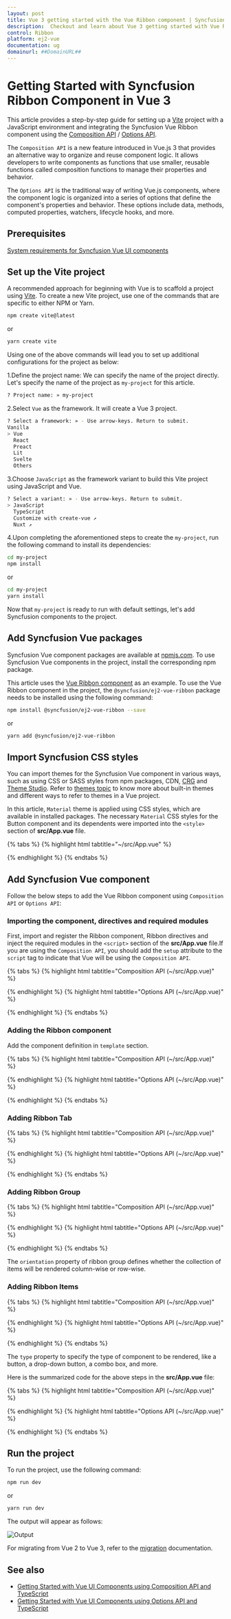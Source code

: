 ```yaml
---
layout: post
title: Vue 3 getting started with the Vue Ribbon component | Syncfusion
description:  Checkout and learn about Vue 3 getting started with Vue Ribbon component of Syncfusion Essential JS 2 and more.
control: Ribbon
platform: ej2-vue
documentation: ug
domainurl: ##DomainURL##
---
```


# Getting Started with Syncfusion Ribbon Component in Vue 3

This article provides a step-by-step guide for setting up a [Vite](https://vitejs.dev/) project with a JavaScript environment and integrating the Syncfusion Vue Ribbon component using the [Composition API](https://vuejs.org/guide/introduction.html#composition-api) / [Options API](https://vuejs.org/guide/introduction.html#options-api).

The `Composition API` is a new feature introduced in Vue.js 3 that provides an alternative way to organize and reuse component logic. It allows developers to write components as functions that use smaller, reusable functions called composition functions to manage their properties and behavior.

The `Options API` is the traditional way of writing Vue.js components, where the component logic is organized into a series of options that define the component's properties and behavior. These options include data, methods, computed properties, watchers, lifecycle hooks, and more.

## Prerequisites

[System requirements for Syncfusion Vue UI components](https://ej2.syncfusion.com/vue/documentation/system-requirements/)

## Set up the Vite project

A recommended approach for beginning with Vue is to scaffold a project using [Vite](https://vitejs.dev/). To create a new Vite project, use one of the commands that are specific to either NPM or Yarn.

```bash
npm create vite@latest
```

or

```bash
yarn create vite
```

Using one of the above commands will lead you to set up additional configurations for the project as below:

1.Define the project name: We can specify the name of the project directly. Let's specify the name of the project as `my-project` for this article.

```bash
? Project name: » my-project
```

2.Select `Vue` as the framework. It will create a Vue 3 project.

```bash
? Select a framework: » - Use arrow-keys. Return to submit.
Vanilla
> Vue
  React
  Preact
  Lit
  Svelte
  Others
```

3.Choose `JavaScript` as the framework variant to build this Vite project using JavaScript and Vue.

```bash
? Select a variant: » - Use arrow-keys. Return to submit.
> JavaScript
  TypeScript
  Customize with create-vue ↗
  Nuxt ↗
```

4.Upon completing the aforementioned steps to create the `my-project`, run the following command to install its dependencies:

```bash
cd my-project
npm install
```

or

```bash
cd my-project
yarn install
```

Now that `my-project` is ready to run with default settings, let's add Syncfusion components to the project.

## Add Syncfusion Vue packages

Syncfusion Vue component packages are available at [npmjs.com](https://www.npmjs.com/search?q=ej2-vue). To use Syncfusion Vue components in the project, install the corresponding npm package.

This article uses the [Vue Ribbon component](https://www.syncfusion.com/vue-components/vue-ribbon) as an example. To use the Vue Ribbon component in the project, the `@syncfusion/ej2-vue-ribbon` package needs to be installed using the following command:

```bash
npm install @syncfusion/ej2-vue-ribbon --save
```

or

```bash
yarn add @syncfusion/ej2-vue-ribbon
```

## Import Syncfusion CSS styles

You can import themes for the Syncfusion Vue component in various ways, such as using CSS or SASS styles from npm packages, CDN, [CRG](https://ej2.syncfusion.com/javascript/documentation/common/custom-resource-generator/) and [Theme Studio](https://ej2.syncfusion.com/vue/documentation/appearance/theme-studio/). Refer to [themes topic](https://ej2.syncfusion.com/vue/documentation/appearance/theme/) to know more about built-in themes and different ways to refer to themes in a Vue project.

In this article, `Material` theme is applied using CSS styles, which are available in installed packages. The necessary `Material` CSS styles for the Button component and its dependents were imported into the `<style>` section of **src/App.vue** file.

{% tabs %}
{% highlight html tabtitle="~/src/App.vue" %}

<style>
  @import "../node_modules/@syncfusion/ej2-base/styles/material.css";
  @import "../node_modules/@syncfusion/ej2-buttons/styles/material.css";  
  @import "../node_modules/@syncfusion/ej2-popups/styles/material.css";
  @import "../node_modules/@syncfusion/ej2-splitbuttons/styles/material.css";
  @import "../node_modules/@syncfusion/ej2-inputs/styles/material.css";
  @import "../node_modules/@syncfusion/ej2-lists/styles/material.css";
  @import "../node_modules/@syncfusion/ej2-dropdowns/styles/material.css";
  @import "../node_modules/@syncfusion/ej2-navigations/styles/material.css";
  @import "../node_modules/@syncfusion/ej2-vue-ribbon/styles/material.css";
</style>

{% endhighlight %}
{% endtabs %}

## Add Syncfusion Vue component

Follow the below steps to add the Vue Ribbon component using `Composition API` or `Options API`:

### Importing the component, directives and required modules

First, import and register the Ribbon component, Ribbon directives and inject the required modules in the `<script>` section of the **src/App.vue** file.If you are using the `Composition API`, you should add the `setup` attribute to the `script` tag to indicate that Vue will be using the `Composition API`.

{% tabs %}
{% highlight html tabtitle="Composition API (~/src/App.vue)" %}

<script setup> 
  //Component, Directives registeration
  import { RibbonComponent as EjsRibbon, RibbonGroupDirective as ERibbonGroup, RibbonGroupsDirective as ERibbonGroups, RibbonCollectionsDirective as ERibbonCollections, RibbonCollectionDirective as ERibbonCollection, RibbonItemsDirective as ERibbonItems, RibbonItemDirective as ERibbonItems, RibbonTabsDirective as ERibbonTabs, RibbonTabDirective as ERibbonTab, RibbonFileMenu, RibbonColorPicker } from "@syncfusion/ej2-vue-ribbon";
  import { provide } from "vue";
  const ribbon = [RibbonFileMenu, RibbonColorPicker];
  provide('ribbon', ribbon);
</script> 

{% endhighlight %}
{% highlight html tabtitle="Options API (~/src/App.vue)" %}

<script> 
  import { RibbonComponent, RibbonGroupDirective, RibbonGroupsDirective, RibbonCollectionsDirective, RibbonCollectionDirective, RibbonItemsDirective, RibbonItemDirective, RibbonTabsDirective, RibbonTabDirective,RibbonFileMenu, RibbonColorPicker } from "@syncfusion/ej2-vue-ribbon";
    //Component, Directives registeration
  export default {
      components: {
        'ejs-ribbon' : RibbonComponent,
        'e-ribbon-tabs': RibbonTabsDirective,
        'e-ribbon-tab': RibbonTabDirective,
        'e-ribbon-groups': RibbonGroupsDirective,
        'e-ribbon-group': RibbonGroupDirective,
        'e-ribbon-collections': RibbonCollectionsDirective,
        'e-ribbon-collection': RibbonCollectionDirective,
        'e-ribbon-items': RibbonItemsDirective,
        'e-ribbon-item': RibbonItemDirective
      },
      provide: {
      ribbon: [RibbonFileMenu, RibbonColorPicker]
    }
  }
</script> 

{% endhighlight %}
{% endtabs %}

### Adding the Ribbon component

Add the component definition in `template` section.

{% tabs %}
{% highlight html tabtitle="Composition API (~/src/App.vue)" %}

<template>
  <ejs-ribbon id="ribbon"></ejs-ribbon>
</template>

<script setup>
  import { RibbonComponent as EjsRibbon} from "@syncfusion/ej2-vue-ribbon";
</script>
<style>
  @import "../node_modules/@syncfusion/ej2-base/styles/material.css";
  @import "../node_modules/@syncfusion/ej2-buttons/styles/material.css";  
  @import "../node_modules/@syncfusion/ej2-popups/styles/material.css";
  @import "../node_modules/@syncfusion/ej2-splitbuttons/styles/material.css";
  @import "../node_modules/@syncfusion/ej2-inputs/styles/material.css";
  @import "../node_modules/@syncfusion/ej2-lists/styles/material.css";
  @import "../node_modules/@syncfusion/ej2-dropdowns/styles/material.css";
  @import "../node_modules/@syncfusion/ej2-navigations/styles/material.css";
  @import "../node_modules/@syncfusion/ej2-vue-ribbon/styles/material.css";
</style>
{% endhighlight %}
{% highlight html tabtitle="Options API (~/src/App.vue)" %}

<template>
  <ejs-ribbon id="ribbon"></ejs-ribbon>
</template>

<script>
  import { RibbonComponent } from "@syncfusion/ej2-vue-ribbon";
  export default {
    components: {
      "ejs-ribbon": RibbonComponent
    }
  }
</script>
<style>
  @import "../node_modules/@syncfusion/ej2-base/styles/material.css";
  @import "../node_modules/@syncfusion/ej2-buttons/styles/material.css";  
  @import "../node_modules/@syncfusion/ej2-popups/styles/material.css";
  @import "../node_modules/@syncfusion/ej2-splitbuttons/styles/material.css";
  @import "../node_modules/@syncfusion/ej2-inputs/styles/material.css";
  @import "../node_modules/@syncfusion/ej2-lists/styles/material.css";
  @import "../node_modules/@syncfusion/ej2-dropdowns/styles/material.css";
  @import "../node_modules/@syncfusion/ej2-navigations/styles/material.css";
  @import "../node_modules/@syncfusion/ej2-vue-ribbon/styles/material.css";
</style>

{% endhighlight %}
{% endtabs %}

### Adding Ribbon Tab

{% tabs %}
{% highlight html tabtitle="Composition API (~/src/App.vue)" %}
<template>
  <ejs-ribbon id="ribbon">
    <e-ribbon-tabs>
      <e-ribbon-tab header="Home"></e-ribbon-tab>
    </e-ribbon-tabs>
  </ejs-ribbon>
</template>

<script setup>
  import { RibbonComponent as EjsRibbon, RibbonTabsDirective as ERibbonTabs, RibbonTabDirective as ERibbonTab } from "@syncfusion/ej2-vue-ribbon";
</script>
<style>
  @import "../node_modules/@syncfusion/ej2-base/styles/material.css";
  @import "../node_modules/@syncfusion/ej2-buttons/styles/material.css";  
  @import "../node_modules/@syncfusion/ej2-popups/styles/material.css";
  @import "../node_modules/@syncfusion/ej2-splitbuttons/styles/material.css";
  @import "../node_modules/@syncfusion/ej2-inputs/styles/material.css";
  @import "../node_modules/@syncfusion/ej2-lists/styles/material.css";
  @import "../node_modules/@syncfusion/ej2-dropdowns/styles/material.css";
  @import "../node_modules/@syncfusion/ej2-navigations/styles/material.css";
  @import "../node_modules/@syncfusion/ej2-vue-ribbon/styles/material.css";
</style>
{% endhighlight %}
{% highlight html tabtitle="Options API (~/src/App.vue)" %}

<template>
  <ejs-ribbon id="ribbon">
    <e-ribbon-tabs>
      <e-ribbon-tab header="Home"></e-ribbon-tab>
    </e-ribbon-tabs>
  </ejs-ribbon>
</template>

<script>
  import { RibbonComponent, RibbonTabsDirective, RibbonTabDirective } from "@syncfusion/ej2-vue-ribbon";
  export default {
    components: {
      "ejs-ribbon": RibbonComponent,
      'e-ribbon-tabs': RibbonTabsDirective,
      'e-ribbon-tab': RibbonTabDirective
    }
  }
</script>
<style>
  @import "../node_modules/@syncfusion/ej2-base/styles/material.css";
  @import "../node_modules/@syncfusion/ej2-buttons/styles/material.css";  
  @import "../node_modules/@syncfusion/ej2-popups/styles/material.css";
  @import "../node_modules/@syncfusion/ej2-splitbuttons/styles/material.css";
  @import "../node_modules/@syncfusion/ej2-inputs/styles/material.css";
  @import "../node_modules/@syncfusion/ej2-lists/styles/material.css";
  @import "../node_modules/@syncfusion/ej2-dropdowns/styles/material.css";
  @import "../node_modules/@syncfusion/ej2-navigations/styles/material.css";
  @import "../node_modules/@syncfusion/ej2-vue-ribbon/styles/material.css";
</style>

{% endhighlight %}
{% endtabs %}

### Adding Ribbon Group

{% tabs %}
{% highlight html tabtitle="Composition API (~/src/App.vue)" %}

<template>
  <ejs-ribbon id="ribbon">
    <e-ribbon-tabs>
      <e-ribbon-tab header="Home">
        <e-ribbon-groups>
          <e-ribbon-group header="Clipboard" orientation="Row"></e-ribbon-group>
        </e-ribbon-groups>
      </e-ribbon-tab>
    </e-ribbon-tabs>
  </ejs-ribbon>
</template>

<script setup>
  import { RibbonComponent as EjsRibbon, RibbonTabsDirective as EjsTabs, RibbonTabDirective as EjsTab, RibbonGroupDirective as EjsRibbonGroup, RibbonGroupsDirective as EjsRibbonGroups } from "@syncfusion/ej2-vue-ribbon";
</script>
<style>
  @import "../node_modules/@syncfusion/ej2-base/styles/material.css";
  @import "../node_modules/@syncfusion/ej2-buttons/styles/material.css";  
  @import "../node_modules/@syncfusion/ej2-popups/styles/material.css";
  @import "../node_modules/@syncfusion/ej2-splitbuttons/styles/material.css";
  @import "../node_modules/@syncfusion/ej2-inputs/styles/material.css";
  @import "../node_modules/@syncfusion/ej2-lists/styles/material.css";
  @import "../node_modules/@syncfusion/ej2-dropdowns/styles/material.css";
  @import "../node_modules/@syncfusion/ej2-navigations/styles/material.css";
  @import "../node_modules/@syncfusion/ej2-vue-ribbon/styles/material.css";
</style>

{% endhighlight %}
{% highlight html tabtitle="Options API (~/src/App.vue)" %}

<template>
  <ejs-ribbon id="ribbon">
    <e-ribbon-tabs>
      <e-ribbon-tab header="Home">
        <e-ribbon-groups>
          <e-ribbon-group header="Clipboard" orientation="Row"></e-ribbon-group>
        </e-ribbon-groups>
      </e-ribbon-tab>
    </e-ribbon-tabs>
  </ejs-ribbon>
</template>

<script>
  import { RibbonComponent, RibbonTabsDirective, RibbonTabDirective, RibbonGroupDirective, RibbonGroupsDirective } from "@syncfusion/ej2-vue-ribbon";
  export default {
    components: {
      "ejs-ribbon": RibbonComponent,
      'e-ribbon-tabs': RibbonTabsDirective,
      'e-ribbon-tab': RibbonTabDirective,
      'e-ribbon-groups': RibbonGroupsDirective,
      'e-ribbon-group': RibbonGroupDirective
    }
  }
</script>
<style>
  @import "../node_modules/@syncfusion/ej2-base/styles/material.css";
  @import "../node_modules/@syncfusion/ej2-buttons/styles/material.css";  
  @import "../node_modules/@syncfusion/ej2-popups/styles/material.css";
  @import "../node_modules/@syncfusion/ej2-splitbuttons/styles/material.css";
  @import "../node_modules/@syncfusion/ej2-inputs/styles/material.css";
  @import "../node_modules/@syncfusion/ej2-lists/styles/material.css";
  @import "../node_modules/@syncfusion/ej2-dropdowns/styles/material.css";
  @import "../node_modules/@syncfusion/ej2-navigations/styles/material.css";
  @import "../node_modules/@syncfusion/ej2-vue-ribbon/styles/material.css";
</style>

{% endhighlight %}
{% endtabs %}

The `orientation` property of ribbon group defines whether the collection of items will be rendered column-wise or row-wise.

### Adding Ribbon Items

{% tabs %}
{% highlight html tabtitle="Composition API (~/src/App.vue)" %}

<template>
  <ejs-ribbon id="ribbon">
    <e-ribbon-tabs>
      <e-ribbon-tab header="Home">
        <e-ribbon-groups>
          <e-ribbon-group header="Clipboard" orientation="Column">
            <e-ribbon-collections>
              <e-ribbon-collection id="paste-collection">
                <e-ribbon-items>
                  <e-ribbon-item type="SplitButton" :splitButtonSettings="pasteSettings"></e-ribbon-item>
                </e-ribbon-items>
              </e-ribbon-collection>
              <e-ribbon-collection id="cutcopy-collection">
                <e-ribbon-items>
                  <e-ribbon-item type="Button" :buttonSettings="cutButton"></e-ribbon-item>
                  <e-ribbon-item type="Button" :buttonSettings="copyButton"></e-ribbon-item>
                </e-ribbon-items>
              </e-ribbon-collection>
            </e-ribbon-collections>
          </e-ribbon-group>
        </e-ribbon-groups>
      </e-ribbon-tab>
    </e-ribbon-tabs>
  </ejs-ribbon>
</template>

<script setup>
  import { RibbonComponent as EjsRibbon, RibbonTabsDirective as ERibbonTabs, RibbonTabDirective as ERibbonTab, RibbonGroupDirective as ERibbonGroup, RibbonGroupsDirective as ERibbonGroups, RibbonCollectionsDirective as ERibbonCollections, RibbonCollectionDirective as ERibbonCollection, RibbonItemsDirective as ERibbonItems, RibbonItemDirective as ERibbonItem } from "@syncfusion/ej2-vue-ribbon";

  const pasteSettings = { 
    iconCss: "e-icons e-paste", content: "Paste",
    items: [{ text: "Keep Source Format" },
    { text: "Merge format" },
    { text: "Keep text only" }]
  }

  const cutButton = { iconCss: "e-icons e-cut", content: "Cut" }
  const copyButton = { iconCss: "e-icons e-copy", content: "Copy" }
  
</script>
<style>
  @import "../node_modules/@syncfusion/ej2-base/styles/material.css";
  @import "../node_modules/@syncfusion/ej2-buttons/styles/material.css";  
  @import "../node_modules/@syncfusion/ej2-popups/styles/material.css";
  @import "../node_modules/@syncfusion/ej2-splitbuttons/styles/material.css";
  @import "../node_modules/@syncfusion/ej2-inputs/styles/material.css";
  @import "../node_modules/@syncfusion/ej2-lists/styles/material.css";
  @import "../node_modules/@syncfusion/ej2-dropdowns/styles/material.css";
  @import "../node_modules/@syncfusion/ej2-navigations/styles/material.css";
  @import "../node_modules/@syncfusion/ej2-vue-ribbon/styles/material.css";
</style>

{% endhighlight %}
{% highlight html tabtitle="Options API (~/src/App.vue)" %}

<template>
  <ejs-ribbon id="ribbon">
    <e-ribbon-tabs>
      <e-ribbon-tab header="Home">
        <e-ribbon-groups>
          <e-ribbon-group header="Clipboard" orientation="Column">
            <e-ribbon-collections>
              <e-ribbon-collection id="paste-collection">
                <e-ribbon-items>
                  <e-ribbon-item type="SplitButton" :splitButtonSettings="pasteSettings"></e-ribbon-item>
                </e-ribbon-items>
              </e-ribbon-collection>
              <e-ribbon-collection id="cutcopy-collection">
                <e-ribbon-items>
                  <e-ribbon-item type="Button" :buttonSettings="cutButton"></e-ribbon-item>
                  <e-ribbon-item type="Button" :buttonSettings="copyButton"></e-ribbon-item>
                </e-ribbon-items>
              </e-ribbon-collection>
            </e-ribbon-collections>
          </e-ribbon-group>
        </e-ribbon-groups>
      </e-ribbon-tab>
    </e-ribbon-tabs>
  </ejs-ribbon>
</template>

<script>
  import { RibbonComponent, RibbonTabsDirective, RibbonTabDirective, RibbonGroupDirective, RibbonGroupsDirective, RibbonCollectionsDirective, RibbonCollectionDirective, RibbonItemsDirective, RibbonItemDirective } from "@syncfusion/ej2-vue-ribbon";
  export default {
    components: {
      "ejs-ribbon": RibbonComponent,
      'e-ribbon-tabs': RibbonTabsDirective,
      'e-ribbon-tab': RibbonTabDirective,
      'e-ribbon-groups': RibbonGroupsDirective,
      'e-ribbon-group': RibbonGroupDirective,
      'e-ribbon-collections': RibbonCollectionsDirective,
      'e-ribbon-collection': RibbonCollectionDirective,
      'e-ribbon-items': RibbonItemsDirective,
      'e-ribbon-item': RibbonItemDirective
    },    
    data: function () {
      return {
        pasteSettings:{ 
          iconCss: "e-icons e-paste", content: "Paste",
          items: [{ text: "Keep Source Format" }, { text: "Merge format" }, { text: "Keep text only" }]
        },
        cutButton:  { iconCss: "e-icons e-cut", content: "Cut" },
        copyButton:  { iconCss: "e-icons e-copy", content: "Copy" },
      };
    }
  }
  
</script>
<style>
  @import "../node_modules/@syncfusion/ej2-base/styles/material.css";
  @import "../node_modules/@syncfusion/ej2-buttons/styles/material.css";  
  @import "../node_modules/@syncfusion/ej2-popups/styles/material.css";
  @import "../node_modules/@syncfusion/ej2-splitbuttons/styles/material.css";
  @import "../node_modules/@syncfusion/ej2-inputs/styles/material.css";
  @import "../node_modules/@syncfusion/ej2-lists/styles/material.css";
  @import "../node_modules/@syncfusion/ej2-dropdowns/styles/material.css";
  @import "../node_modules/@syncfusion/ej2-navigations/styles/material.css";
  @import "../node_modules/@syncfusion/ej2-vue-ribbon/styles/material.css";
</style>

{% endhighlight %}
{% endtabs %}

The `type` property to specify the type of component to be rendered, like a button, a drop-down button, a combo box, and more.

Here is the summarized code for the above steps in the **src/App.vue** file:

{% tabs %}
{% highlight html tabtitle="Composition API (~/src/App.vue)" %}

<template>
  <ejs-ribbon :fileMenu="fileSettings">
    <e-ribbon-tabs>
      <e-ribbon-tab header="Home">
        <e-ribbon-groups>
          <e-ribbon-group header="Clipboard" groupIconCss="e-icons e-paste" :showLauncherIcon="true" >
            <e-ribbon-collections>
              <e-ribbon-collection>
                <e-ribbon-items>
                  <e-ribbon-item type="SplitButton" :allowedSizes="largeSize" :splitButtonSettings="pasteSettings" >
                  </e-ribbon-item>
                </e-ribbon-items>
              </e-ribbon-collection>
              <e-ribbon-collection>
                <e-ribbon-items>
                  <e-ribbon-item type="Button" :buttonSettings="cutButton">
                  </e-ribbon-item>
                  <e-ribbon-item type="Button" :buttonSettings="copyButton">
                  </e-ribbon-item>
                  <e-ribbon-item type="Button" :buttonSettings="formatButton">
                  </e-ribbon-item>
                </e-ribbon-items>
              </e-ribbon-collection>
            </e-ribbon-collections>
          </e-ribbon-group>
          <e-ribbon-group header="Font" orientation="Row" :enableGroupOverflow="true" :isCollapsible="false" groupIconCss="e-icons e-bold" cssClass="font-group" >
            <e-ribbon-collections>
              <e-ribbon-collection>
                <e-ribbon-items>
                  <e-ribbon-item type="ComboBox" :comboBoxSettings="styleOptions" >
                  </e-ribbon-item>
                  <e-ribbon-item type="ComboBox" :comboBoxSettings="sizeOptions">
                  </e-ribbon-item>
                </e-ribbon-items>
              </e-ribbon-collection>
              <e-ribbon-collection>
                <e-ribbon-items>
                  <e-ribbon-item type="ColorPicker" displayOptions="Simplified" :allowedSizes="smallSize" :colorPickerSettings="colorPicker" >
                  </e-ribbon-item>
                  <e-ribbon-item type="Button" :allowedSizes="smallSize" :buttonSettings="boldButton" >
                  </e-ribbon-item>
                  <e-ribbon-item type="Button" :allowedSizes="smallSize" :buttonSettings="italicButton">
                  </e-ribbon-item>
                  <e-ribbon-item type="Button" :allowedSizes="smallSize" :buttonSettings="underlineButton" >
                  </e-ribbon-item>
                  <e-ribbon-item type="Button" :allowedSizes="smallSize" :buttonSettings="strikethroughButton">
                  </e-ribbon-item>
                  <e-ribbon-item type="Button" :allowedSizes="smallSize" :buttonSettings="caseButton" >
                  </e-ribbon-item>
                </e-ribbon-items>
              </e-ribbon-collection>
            </e-ribbon-collections>
          </e-ribbon-group>
          <e-ribbon-group header="Editor" :isCollapsible="false" groupIconCss="e-icons e-edit" >
            <e-ribbon-collections>
              <e-ribbon-collection>
                <e-ribbon-items>
                  <e-ribbon-item type="Button" :allowedSizes="largeSize" :buttonSettings="editButton">
                  </e-ribbon-item>
                </e-ribbon-items>
              </e-ribbon-collection>
            </e-ribbon-collections>
          </e-ribbon-group>
        </e-ribbon-groups>
      </e-ribbon-tab>
      <e-ribbon-tab header="Insert">
        <e-ribbon-groups>
          <e-ribbon-group header="Tables" :isCollapsible=false>
            <e-ribbon-collections>
              <e-ribbon-collection>
                <e-ribbon-items>
                  <e-ribbon-item type="DropDown" :allowedSizes="largeSize" :dropDownSettings="tableSettings">
                  </e-ribbon-item>
                </e-ribbon-items>
              </e-ribbon-collection>
            </e-ribbon-collections>
          </e-ribbon-group>
          <e-ribbon-group header="Illustrations" id="illustration" orientation="Row" :enableGroupOverflow=true groupIconCss="e-icons e-image">
            <e-ribbon-collections>
              <e-ribbon-collection>
                <e-ribbon-items>
                  <e-ribbon-item type="Button" :buttonSettings="chartSettings">
                  </e-ribbon-item>
                </e-ribbon-items>
              </e-ribbon-collection>
            </e-ribbon-collections>
          </e-ribbon-group>
          <e-ribbon-group header="Media" :isCollapsible=false>
            <e-ribbon-collections>
              <e-ribbon-collection>
                <e-ribbon-items>
                  <e-ribbon-item type="Template" :itemTemplate="'ribbonTemplate'">
                    <template v-slot:ribbonTemplate = "{data}">
                      <span v-bind:class="'ribbonTemplate ' + data.activeSize"><span class="e-icons e-video"></span><span class="text">Video</span></span>
                    </template>
                  </e-ribbon-item>
                </e-ribbon-items>
              </e-ribbon-collection>
            </e-ribbon-collections>
          </e-ribbon-group>
        </e-ribbon-groups>
      </e-ribbon-tab>
      <e-ribbon-tab header="View">
        <e-ribbon-groups>
          <e-ribbon-group header="Views" orientation="Row" groupIconCss="e-icons e-print">
            <e-ribbon-collections>
              <e-ribbon-collection>
                <e-ribbon-items>
                  <e-ribbon-item type="Button" :buttonSettings="printSettings">
                  </e-ribbon-item>
                  <e-ribbon-item type="Button" :buttonSettings="layoutSettings">
                  </e-ribbon-item>
                </e-ribbon-items>
              </e-ribbon-collection>
            </e-ribbon-collections>
          </e-ribbon-group>
          <e-ribbon-group header="show" :isCollapsible=false>
            <e-ribbon-collections>
              <e-ribbon-collection>
                <e-ribbon-items>
                  <e-ribbon-item type="CheckBox" :checkBoxSettings="rulerSettings">
                  </e-ribbon-item>
                  <e-ribbon-item type="CheckBox" :checkBoxSettings="gridSettings">
                  </e-ribbon-item>
                  <e-ribbon-item type="CheckBox" :checkBoxSettings="navigationSettings">
                  </e-ribbon-item>
                </e-ribbon-items>
              </e-ribbon-collection>
            </e-ribbon-collections>
          </e-ribbon-group>
        </e-ribbon-groups>
      </e-ribbon-tab>
    </e-ribbon-tabs>
  </ejs-ribbon>
</template>

<script setup>
  import { RibbonComponent as EjsRibbon, RibbonFileMenu, RibbonItemSize, RibbonColorPicker, RibbonGroupDirective as ERibbonGroup, RibbonGroupsDirective as ERibbonGroups, RibbonCollectionsDirective as ERibbonCollections, RibbonCollectionDirective as ERibbonCollection, RibbonItemsDirective as ERibbonItems, RibbonItemDirective as ERibbonItem, RibbonTabsDirective as ERibbonTabs, RibbonTabDirective as ERibbonTab} from "@syncfusion/ej2-vue-ribbon";
  import { provide } from "vue";
  const ribbon = [RibbonFileMenu, RibbonColorPicker];
  provide('ribbon', ribbon);
  
  const largeSize = RibbonItemSize.Large;
  const smallSize = RibbonItemSize.Small;
  const fileSettings = {
    visible: true,
    menuItems: [
      { text: "New", iconCss: "e-icons e-file-new", id: "new" },
      { text: "Open", iconCss: "e-icons e-folder-open", id: "open" },
      { text: "Rename", iconCss: "e-icons e-rename", id: "rename" },
      { text: "Save as", iconCss: "e-icons e-save", id: "save" }
    ]
  };
  const pasteSettings = { 
    iconCss: "e-icons e-paste", content: "Paste",
    items: [{ text: "Keep Source Format" }, { text: "Merge format" }, { text: "Keep text only" }]
  };
  const cutButton = { iconCss: "e-icons e-cut", content: "Cut" };
  const copyButton = { iconCss: "e-icons e-copy", content: "Copy" };
  const formatButton = { iconCss: "e-icons e-format-painter", content: "Format Painter" };
  const styleOptions = {
    dataSource: ["Algerian", "Arial", "Calibri", "Cambria", "Cambria Math", "Courier New", "Candara", "Georgia", "Impact", "Segoe Print", "Segoe Script", "Segoe UI", "Symbol", "Times New Roman", "Verdana", "Windings" ],
    index: 3,
    width: "150px",
    allowFiltering: true
  };
  const sizeOptions = {
    dataSource: ["8", "9", "10", "11", "12", "14", "16", "18", "20", "22", "24", "26", "28", "36", "48", "72", "96" ],
    index: 4,
    width: "65px"
  };
  const boldButton = { iconCss: "e-icons e-bold", content: "Bold", isToggle: "true" };
  const italicButton = { iconCss: "e-icons e-italic", content: "Italic", isToggle: "true" };
  const underlineButton = { iconCss: "e-icons e-underline", content: "Underline", isToggle: "true" };
  const strikethroughButton = { iconCss: "e-icons e-strikethrough", content: "Strikethrough", isToggle: "true" };
  const caseButton = { iconCss: "e-icons e-change-case", content: "Change Case", isToggle: "true" };
  const colorPicker = { value: "#123456" };
  const editButton = { iconCss: "e-icons e-edit", content: "Editor" };
  const tableSettings = { 
    iconCss: "e-icons e-table", content: "Table", isDropDownButton: true,
    items: [{ text: "Insert Table" }, { text: "Draw Table" }, { text: "Convert Table" }, { text: "Excel SpreadSheet" }]
  };
  const chartSettings = { iconCss: "e-icons e-chart", content: "Chart" };
  const  printSettings = { iconCss: "e-icons e-print-layout", content: "Print Layout" };
  const  layoutSettings = { iconCss: "e-icons e-web-layout", content: "Web Layout" };
  const  rulerSettings =  { label: "Ruler", checked: false };
  const  gridSettings =  { label: "Gridlines", checked: false };
  const  navigationSettings =  { label: "Navigation Pane", checked: true };   

</script>

<style>
  @import "../node_modules/@syncfusion/ej2-base/styles/material.css";
  @import "../node_modules/@syncfusion/ej2-buttons/styles/material.css";  
  @import "../node_modules/@syncfusion/ej2-popups/styles/material.css";
  @import "../node_modules/@syncfusion/ej2-splitbuttons/styles/material.css";
  @import "../node_modules/@syncfusion/ej2-inputs/styles/material.css";
  @import "../node_modules/@syncfusion/ej2-lists/styles/material.css";
  @import "../node_modules/@syncfusion/ej2-dropdowns/styles/material.css";
  @import "../node_modules/@syncfusion/ej2-navigations/styles/material.css";
  @import "../node_modules/@syncfusion/ej2-vue-ribbon/styles/material.css";
  
  .ribbonTemplate {
    display: flex;
    align-items: center;
    justify-content: center;
    cursor: pointer;
  }

  .ribbonTemplate.Large {
    flex-direction: column;
  }

  .ribbonTemplate.Large .e-icons {
    font-size: 35px;
  }

  .ribbonTemplate.Medium .e-icons,
  .ribbonTemplate.Small .e-icons{
    font-size: 20px;
    margin: 15px 5px;
  }

  .ribbonTemplate.Small .text {
    display:none;
  }

  .font-group .e-ribbon-group-content {
    justify-content: center;
  }

</style>

{% endhighlight %}
{% highlight html tabtitle="Options API (~/src/App.vue)" %}

<template>
  <ejs-ribbon :fileMenu="fileSettings">
    <e-ribbon-tabs>
      <e-ribbon-tab header="Home">
        <e-ribbon-groups>
          <e-ribbon-group header="Clipboard" groupIconCss="e-icons e-paste" :showLauncherIcon="true" >
            <e-ribbon-collections>
              <e-ribbon-collection>
                <e-ribbon-items>
                  <e-ribbon-item type="SplitButton" :allowedSizes="largeSize" :splitButtonSettings="pasteSettings" >
                  </e-ribbon-item>
                </e-ribbon-items>
              </e-ribbon-collection>
              <e-ribbon-collection>
                <e-ribbon-items>
                  <e-ribbon-item type="Button" :buttonSettings="cutButton">
                  </e-ribbon-item>
                  <e-ribbon-item type="Button" :buttonSettings="copyButton">
                  </e-ribbon-item>
                  <e-ribbon-item type="Button" :buttonSettings="formatButton">
                  </e-ribbon-item>
                </e-ribbon-items>
              </e-ribbon-collection>
            </e-ribbon-collections>
          </e-ribbon-group>
          <e-ribbon-group header="Font" orientation="Row" :enableGroupOverflow="true" :isCollapsible="false" groupIconCss="e-icons e-bold" cssClass="font-group" >
            <e-ribbon-collections>
              <e-ribbon-collection>
                <e-ribbon-items>
                  <e-ribbon-item type="ComboBox" :comboBoxSettings="styleOptions" >
                  </e-ribbon-item>
                  <e-ribbon-item type="ComboBox" :comboBoxSettings="sizeOptions">
                  </e-ribbon-item>
                </e-ribbon-items>
              </e-ribbon-collection>
              <e-ribbon-collection>
                <e-ribbon-items>
                  <e-ribbon-item type="ColorPicker" displayOptions="Simplified" :allowedSizes="smallSize" :colorPickerSettings="colorPicker" >
                  </e-ribbon-item>
                  <e-ribbon-item type="Button" :allowedSizes="smallSize" :buttonSettings="boldButton" >
                  </e-ribbon-item>
                  <e-ribbon-item type="Button" :allowedSizes="smallSize" :buttonSettings="italicButton">
                  </e-ribbon-item>
                  <e-ribbon-item type="Button" :allowedSizes="smallSize" :buttonSettings="underlineButton" >
                  </e-ribbon-item>
                  <e-ribbon-item type="Button" :allowedSizes="smallSize" :buttonSettings="strikethroughButton">
                  </e-ribbon-item>
                  <e-ribbon-item type="Button" :allowedSizes="smallSize" :buttonSettings="caseButton" >
                  </e-ribbon-item>
                </e-ribbon-items>
              </e-ribbon-collection>
            </e-ribbon-collections>
          </e-ribbon-group>
          <e-ribbon-group header="Editor" :isCollapsible="false" groupIconCss="e-icons e-edit" >
            <e-ribbon-collections>
              <e-ribbon-collection>
                <e-ribbon-items>
                  <e-ribbon-item type="Button" :allowedSizes="largeSize" :buttonSettings="editButton">
                  </e-ribbon-item>
                </e-ribbon-items>
              </e-ribbon-collection>
            </e-ribbon-collections>
          </e-ribbon-group>
        </e-ribbon-groups>
      </e-ribbon-tab>
      <e-ribbon-tab header="Insert">
        <e-ribbon-groups>
          <e-ribbon-group header="Tables" :isCollapsible=false>
            <e-ribbon-collections>
              <e-ribbon-collection>
                <e-ribbon-items>
                  <e-ribbon-item type="DropDown" :allowedSizes="largeSize" :dropDownSettings="tableSettings">
                  </e-ribbon-item>
                </e-ribbon-items>
              </e-ribbon-collection>
            </e-ribbon-collections>
          </e-ribbon-group>
          <e-ribbon-group header="Illustrations" id="illustration" orientation="Row" :enableGroupOverflow=true groupIconCss="e-icons e-image">
            <e-ribbon-collections>
              <e-ribbon-collection>
                <e-ribbon-items>
                  <e-ribbon-item type="Button" :buttonSettings="chartSettings">
                  </e-ribbon-item>
                </e-ribbon-items>
              </e-ribbon-collection>
            </e-ribbon-collections>
          </e-ribbon-group>
          <e-ribbon-group header="Media" :isCollapsible=false>
            <e-ribbon-collections>
              <e-ribbon-collection>
                <e-ribbon-items>
                  <e-ribbon-item type="Template" :itemTemplate="'ribbonTemplate'">
                    <template v-slot:ribbonTemplate = "{data}">
                      <span v-bind:class="'ribbonTemplate ' + data.activeSize"><span class="e-icons e-video"></span><span class="text">Video</span></span>
                    </template>
                  </e-ribbon-item>
                </e-ribbon-items>
              </e-ribbon-collection>
            </e-ribbon-collections>
          </e-ribbon-group>
        </e-ribbon-groups>
      </e-ribbon-tab>
      <e-ribbon-tab header="View">
        <e-ribbon-groups>
          <e-ribbon-group header="Views" orientation="Row" groupIconCss="e-icons e-print">
            <e-ribbon-collections>
              <e-ribbon-collection>
                <e-ribbon-items>
                  <e-ribbon-item type="Button" :buttonSettings="printSettings">
                  </e-ribbon-item>
                  <e-ribbon-item type="Button" :buttonSettings="layoutSettings">
                  </e-ribbon-item>
                </e-ribbon-items>
              </e-ribbon-collection>
            </e-ribbon-collections>
          </e-ribbon-group>
          <e-ribbon-group header="show" :isCollapsible=false>
            <e-ribbon-collections>
              <e-ribbon-collection>
                <e-ribbon-items>
                  <e-ribbon-item type="CheckBox" :checkBoxSettings="rulerSettings">
                  </e-ribbon-item>
                  <e-ribbon-item type="CheckBox" :checkBoxSettings="gridSettings">
                  </e-ribbon-item>
                  <e-ribbon-item type="CheckBox" :checkBoxSettings="navigationSettings">
                  </e-ribbon-item>
                </e-ribbon-items>
              </e-ribbon-collection>
            </e-ribbon-collections>
          </e-ribbon-group>
        </e-ribbon-groups>
      </e-ribbon-tab>
    </e-ribbon-tabs>
  </ejs-ribbon>
</template>

<script>
  import { RibbonComponent, RibbonFileMenu, RibbonItemSize, RibbonColorPicker, RibbonGroupDirective, RibbonGroupsDirective, RibbonCollectionsDirective, RibbonCollectionDirective, RibbonItemsDirective, RibbonItemDirective, RibbonTabsDirective, RibbonTabDirective } from "@syncfusion/ej2-vue-ribbon";
  export default {
    components: {
      "ejs-ribbon": RibbonComponent,
      'e-ribbon-tabs': RibbonTabsDirective,
      'e-ribbon-tab': RibbonTabDirective,
      'e-ribbon-groups': RibbonGroupsDirective,
      'e-ribbon-group': RibbonGroupDirective,
      'e-ribbon-collections': RibbonCollectionsDirective,
      'e-ribbon-collection': RibbonCollectionDirective,
      'e-ribbon-items': RibbonItemsDirective,
      'e-ribbon-item': RibbonItemDirective
    },
    provide: {
      ribbon: [RibbonFileMenu, RibbonColorPicker]
    },  
    data: function () {
      return {
        largeSize: RibbonItemSize.Large,
        smallSize: RibbonItemSize.Small,
        fileSettings: {
          visible: true,
          menuItems: [
            { text: "New", iconCss: "e-icons e-file-new", id: "new" },
            { text: "Open", iconCss: "e-icons e-folder-open", id: "open" },
            { text: "Rename", iconCss: "e-icons e-rename", id: "rename" },
            { text: "Save as", iconCss: "e-icons e-save", id: "save" }
          ]
        },
        pasteSettings:{ 
          iconCss: "e-icons e-paste", content: "Paste",
          items: [{ text: "Keep Source Format" }, { text: "Merge format" }, { text: "Keep text only" }]
        },
        cutButton:  { iconCss: "e-icons e-cut", content: "Cut" },
        copyButton:  { iconCss: "e-icons e-copy", content: "Copy" },
        formatButton:  { iconCss: "e-icons e-format-painter", content: "Format Painter" },
        styleOptions: {
          dataSource: ["Algerian", "Arial", "Calibri", "Cambria", "Cambria Math", "Courier New", "Candara", "Georgia", "Impact", "Segoe Print", "Segoe Script", "Segoe UI", "Symbol", "Times New Roman", "Verdana", "Windings" ],
          index: 3,
          width: "150px",
          allowFiltering: true
        },
        sizeOptions: {
          dataSource: ["8", "9", "10", "11", "12", "14", "16", "18", "20", "22", "24", "26", "28", "36", "48", "72", "96" ],
          index: 4,
          width: "65px"
        },
        boldButton:  { iconCss: "e-icons e-bold", content: "Bold", isToggle: "true" },
        italicButton:  { iconCss: "e-icons e-italic", content: "Italic", isToggle: "true" },
        underlineButton:  { iconCss: "e-icons e-underline", content: "Underline", isToggle: "true" },
        strikethroughButton:  { iconCss: "e-icons e-strikethrough", content: "Strikethrough", isToggle: "true" },
        caseButton:  { iconCss: "e-icons e-change-case", content: "Change Case", isToggle: "true" },
        colorPicker: {value: "#123456" },
        editButton: { iconCss: "e-icons e-edit", content: "Editor" },
        tableSettings:{ 
          iconCss: "e-icons e-table", content: "Table", isDropDownButton: true,
          items: [{ text: "Insert Table" }, { text: "Draw Table" }, { text: "Convert Table" }, { text: "Excel SpreadSheet" }]
        },
        chartSettings: { iconCss: "e-icons e-chart", content: "Chart" },
        printSettings: { iconCss: "e-icons e-print-layout", content: "Print Layout" },
        layoutSettings: { iconCss: "e-icons e-web-layout", content: "Web Layout" },
        rulerSettings:  { label: "Ruler", checked: false },
        gridSettings:  { label: "Gridlines", checked: false },
        navigationSettings:  { label: "Navigation Pane", checked: true },      
      };
    }
  };
</script>

<style>
  @import "../node_modules/@syncfusion/ej2-base/styles/material.css";
  @import "../node_modules/@syncfusion/ej2-buttons/styles/material.css";  
  @import "../node_modules/@syncfusion/ej2-popups/styles/material.css";
  @import "../node_modules/@syncfusion/ej2-splitbuttons/styles/material.css";
  @import "../node_modules/@syncfusion/ej2-inputs/styles/material.css";
  @import "../node_modules/@syncfusion/ej2-lists/styles/material.css";
  @import "../node_modules/@syncfusion/ej2-dropdowns/styles/material.css";
  @import "../node_modules/@syncfusion/ej2-navigations/styles/material.css";
  @import "../node_modules/@syncfusion/ej2-vue-ribbon/styles/material.css";
  
  .ribbonTemplate {
    display: flex;
    align-items: center;
    justify-content: center;
    cursor: pointer;
  }

  .ribbonTemplate.Large {
    flex-direction: column;
  }

  .ribbonTemplate.Large .e-icons {
    font-size: 35px;
  }

  .ribbonTemplate.Medium .e-icons,
  .ribbonTemplate.Small .e-icons{
    font-size: 20px;
    margin: 15px 5px;
  }

  .ribbonTemplate.Small .text {
    display:none;
  }

  .font-group .e-ribbon-group-content {
    justify-content: center;
  }

</style>

{% endhighlight %}
{% endtabs %}

## Run the project

To run the project, use the following command:

```bash
npm run dev
```

or

```bash
yarn run dev
```

The output will appear as follows:

![Output](./images/ribbon.png)


For migrating from Vue 2 to Vue 3, refer to the [migration](https://ej2.syncfusion.com/vue/documentation/getting-started/vue3-tutorial/#migration-from-vue-2-to-vue-3) documentation.

## See also

* [Getting Started with Vue UI Components using Composition API and TypeScript](../getting-started/vue-3-ts-composition.md)
* [Getting Started with Vue UI Components using Options API and TypeScript](../getting-started/vue-3-ts-options.md)
